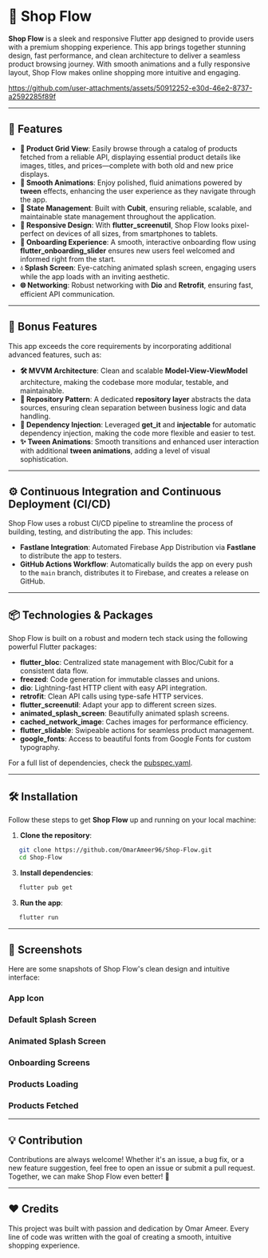 # 🌟 Shop Flow

**Shop Flow** is a sleek and responsive Flutter app designed to provide users with a premium shopping experience. This app brings together stunning design, fast performance, and clean architecture to deliver a seamless product browsing journey. With smooth animations and a fully responsive layout, Shop Flow makes online shopping more intuitive and engaging.

https://github.com/user-attachments/assets/50912252-e30d-46e2-8737-a2592285f89f

---

## 🚀 Features

- **🛒 Product Grid View**: Easily browse through a catalog of products fetched from a reliable API, displaying essential product details like images, titles, and prices—complete with both old and new price displays.
- **🎨 Smooth Animations**: Enjoy polished, fluid animations powered by **tween** effects, enhancing the user experience as they navigate through the app.
- **🔄 State Management**: Built with **Cubit**, ensuring reliable, scalable, and maintainable state management throughout the application.
- **📱 Responsive Design**: With **flutter_screenutil**, Shop Flow looks pixel-perfect on devices of all sizes, from smartphones to tablets.
- **🚪 Onboarding Experience**: A smooth, interactive onboarding flow using **flutter_onboarding_slider** ensures new users feel welcomed and informed right from the start.
- **💧 Splash Screen**: Eye-catching animated splash screen, engaging users while the app loads with an inviting aesthetic.
- **🌐 Networking**: Robust networking with **Dio** and **Retrofit**, ensuring fast, efficient API communication.

---

## 🎯 Bonus Features

This app exceeds the core requirements by incorporating additional advanced features, such as:

- **🛠 MVVM Architecture**: Clean and scalable **Model-View-ViewModel** architecture, making the codebase more modular, testable, and maintainable.
- **🔗 Repository Pattern**: A dedicated **repository layer** abstracts the data sources, ensuring clean separation between business logic and data handling.
- **💉 Dependency Injection**: Leveraged **get_it** and **injectable** for automatic dependency injection, making the code more flexible and easier to test.
- **✨ Tween Animations**: Smooth transitions and enhanced user interaction with additional **tween animations**, adding a level of visual sophistication.

---

## ⚙️ Continuous Integration and Continuous Deployment (CI/CD)

Shop Flow uses a robust CI/CD pipeline to streamline the process of building, testing, and distributing the app. This includes:

- **Fastlane Integration**: Automated Firebase App Distribution via **Fastlane** to distribute the app to testers.
- **GitHub Actions Workflow**: Automatically builds the app on every push to the `main` branch, distributes it to Firebase, and creates a release on GitHub.

---

## 📦 Technologies & Packages

Shop Flow is built on a robust and modern tech stack using the following powerful Flutter packages:

- **flutter_bloc**: Centralized state management with Bloc/Cubit for a consistent data flow.
- **freezed**: Code generation for immutable classes and unions.
- **dio**: Lightning-fast HTTP client with easy API integration.
- **retrofit**: Clean API calls using type-safe HTTP services.
- **flutter_screenutil**: Adapt your app to different screen sizes.
- **animated_splash_screen**: Beautifully animated splash screens.
- **cached_network_image**: Caches images for performance efficiency.
- **flutter_slidable**: Swipeable actions for seamless product management.
- **google_fonts**: Access to beautiful fonts from Google Fonts for custom typography.

For a full list of dependencies, check the [pubspec.yaml](https://github.com/OmarAmeer96/Shop-Flow/blob/main/pubspec.yaml).

---

## 🛠 Installation

Follow these steps to get **Shop Flow** up and running on your local machine:
1. **Clone the repository**:
   
```bash
   git clone https://github.com/OmarAmeer96/Shop-Flow.git
   cd Shop-Flow
```

3. **Install dependencies**:
   
```bash
   flutter pub get
```

3. **Run the app**: 
   
```bash
   flutter run
```

---

## 📸 Screenshots

Here are some snapshots of Shop Flow's clean design and intuitive interface:

### App Icon


### Default Splash Screen


### Animated Splash Screen


### Onboarding Screens


### Products Loading


### Products Fetched

---

## 💡 Contribution

Contributions are always welcome! Whether it's an issue, a bug fix, or a new feature suggestion, feel free to open an issue or submit a pull request. Together, we can make Shop Flow even better! 🎉

---

## ❤️ Credits

This project was built with passion and dedication by Omar Ameer. Every line of code was written with the goal of creating a smooth, intuitive shopping experience.
